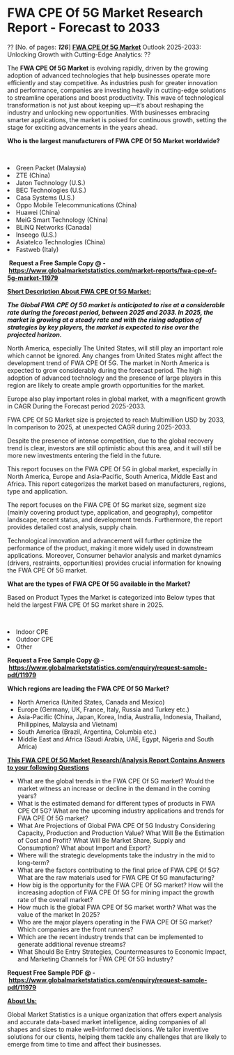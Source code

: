 <H1>FWA CPE Of 5G Market Research Report - Forecast to 2033</H1><p>?? [No. of pages:&nbsp;<strong><em>126</em></strong>]&nbsp;<strong><a href="https://www.globalmarketstatistics.com/market-reports/fwa-cpe-of-5g-market-11979">FWA CPE Of 5G&nbsp;Market</a></strong>&nbsp;Outlook 2025-2033: Unlocking Growth with Cutting-Edge Analytics: ??</p><p>The <strong>FWA CPE Of 5G Market</strong> is evolving rapidly, driven by the growing adoption of advanced technologies that help businesses operate more efficiently and stay competitive. As industries push for greater innovation and performance, companies are investing heavily in cutting-edge solutions to streamline operations and boost productivity. This wave of technological transformation is not just about keeping up&mdash;it&rsquo;s about reshaping the industry and unlocking new opportunities. With businesses embracing smarter applications, the market is poised for continuous growth, setting the stage for exciting advancements in the years ahead.</p><p><strong>Who is the largest manufacturers of FWA CPE Of 5G Market worldwide?</strong></p><p>&nbsp;<li>Green Packet (Malaysia)<li>ZTE (China)<li>Jaton Technology (U.S.)<li>BEC Technologies (U.S.)<li>Casa Systems (U.S.)<li>Oppo Mobile Telecommunications (China)<li>Huawei (China)<li>MeiG Smart Technology (China)<li>BLiNQ Networks (Canada)<li>Inseego (U.S.)<li>Asiatelco Technologies (China)<li>Fastweb (Italy)</p><p>&nbsp;<strong>Request a Free Sample Copy @ -&nbsp;<a href="https://www.globalmarketstatistics.com/market-reports/fwa-cpe-of-5g-market-11979">https://www.globalmarketstatistics.com/market-reports/fwa-cpe-of-5g-market-11979</a></strong></p><p><strong><u>Short Description About FWA CPE Of 5G Market:</u></strong></p><p><strong><em>The Global FWA CPE Of 5G market is anticipated to rise at a considerable rate during the forecast period, between 2025 and 2033. In 2025, the market is growing at a steady rate and with the rising adoption of strategies by key players, the market is expected to rise over the projected horizon.</em></strong></p><p>North America, especially The United States, will still play an important role which cannot be ignored. Any changes from United States might affect the development trend of FWA CPE Of 5G. The market in North America is expected to grow considerably during the forecast period. The high adoption of advanced technology and the presence of large players in this region are likely to create ample growth opportunities for the market.</p><p>Europe also play important roles in global market, with a magnificent growth in CAGR During the Forecast period 2025-2033.</p><p>FWA CPE Of 5G Market size is projected to reach Multimillion USD by 2033, In comparison to 2025, at unexpected CAGR during 2025-2033.</p><p>Despite the presence of intense competition, due to the global recovery trend is clear, investors are still optimistic about this area, and it will still be more new investments entering the field in the future.</p><p>This report focuses on the FWA CPE Of 5G in global market, especially in North America, Europe and Asia-Pacific, South America, Middle East and Africa. This report categorizes the market based on manufacturers, regions, type and application.</p><p>The report focuses on the FWA CPE Of 5G market size, segment size (mainly covering product type, application, and geography), competitor landscape, recent status, and development trends. Furthermore, the report provides detailed cost analysis, supply chain.</p><p>Technological innovation and advancement will further optimize the performance of the product, making it more widely used in downstream applications. Moreover, Consumer behavior analysis and market dynamics (drivers, restraints, opportunities) provides crucial information for knowing the FWA CPE Of 5G market.</p><p><strong>What are the types of FWA CPE Of 5G available in the Market?</strong></p><p>Based on Product Types the Market is categorized into Below types that held the largest FWA CPE Of 5G market share in 2025.</p><p>&nbsp;<li>Indoor CPE<li> Outdoor CPE<li> Other&nbsp;</p><p><strong>Request a Free Sample Copy @ -&nbsp;<a href="https://www.globalmarketstatistics.com/enquiry/request-sample-pdf/11979">https://www.globalmarketstatistics.com/enquiry/request-sample-pdf/11979</a></strong></p><p><strong>Which regions are leading the FWA CPE Of 5G Market?</strong></p><ul><li>North America (United States, Canada and Mexico)</li><li>Europe (Germany, UK, France, Italy, Russia and Turkey etc.)</li><li>Asia-Pacific (China, Japan, Korea, India, Australia, Indonesia, Thailand, Philippines, Malaysia and Vietnam)</li><li>South America (Brazil, Argentina, Columbia etc.)</li><li>Middle East and Africa (Saudi Arabia, UAE, Egypt, Nigeria and South Africa)</li></ul><p><strong><u>This FWA CPE Of 5G Market Research/Analysis Report Contains Answers to your following Questions</u></strong></p><ul><li>What are the global trends in the FWA CPE Of 5G market? Would the market witness an increase or decline in the demand in the coming years?</li><li>What is the estimated demand for different types of products in FWA CPE Of 5G? What are the upcoming industry applications and trends for FWA CPE Of 5G market?</li><li>What Are Projections of Global FWA CPE Of 5G Industry Considering Capacity, Production and Production Value? What Will Be the Estimation of Cost and Profit? What Will Be Market Share, Supply and Consumption? What about Import and Export?</li><li>Where will the strategic developments take the industry in the mid to long-term?</li><li>What are the factors contributing to the final price of FWA CPE Of 5G? What are the raw materials used for FWA CPE Of 5G manufacturing?</li><li>How big is the opportunity for the FWA CPE Of 5G market? How will the increasing adoption of FWA CPE Of 5G for mining impact the growth rate of the overall market?</li><li>How much is the global FWA CPE Of 5G market worth? What was the value of the market In 2025?</li><li>Who are the major players operating in the FWA CPE Of 5G market? Which companies are the front runners?</li><li>Which are the recent industry trends that can be implemented to generate additional revenue streams?</li><li>What Should Be Entry Strategies, Countermeasures to Economic Impact, and Marketing Channels for FWA CPE Of 5G Industry?</li></ul><p><strong>Request Free Sample PDF @ -&nbsp;<a href="https://www.globalmarketstatistics.com/enquiry/request-sample-pdf/11979">https://www.globalmarketstatistics.com/enquiry/request-sample-pdf/11979</a></strong></p><p><strong><u>About Us:</u></strong></p><p>Global Market Statistics&nbsp;is a unique organization that offers expert analysis and accurate data-based market intelligence, aiding companies of all shapes and sizes to make well-informed decisions. We tailor inventive solutions for our clients, helping them tackle any challenges that are likely to emerge from time to time and affect their businesses.</p>
